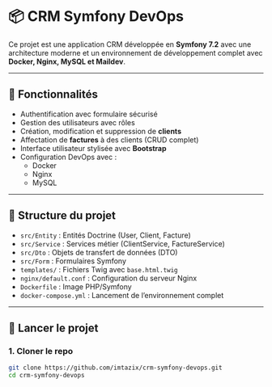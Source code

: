 # 📦 CRM Symfony DevOps

Ce projet est une application CRM développée en **Symfony 7.2** avec une architecture moderne et un environnement de développement complet avec **Docker, Nginx, MySQL et Maildev**.

---

## 🔧 Fonctionnalités

- Authentification avec formulaire sécurisé
- Gestion des utilisateurs avec rôles
- Création, modification et suppression de **clients**
- Affectation de **factures** à des clients (CRUD complet)
- Interface utilisateur stylisée avec **Bootstrap**
- Configuration DevOps avec :
  - Docker
  - Nginx
  - MySQL
 

---

## 📁 Structure du projet

- `src/Entity` : Entités Doctrine (User, Client, Facture)
- `src/Service` : Services métier (ClientService, FactureService)
- `src/Dto` : Objets de transfert de données (DTO)
- `src/Form` : Formulaires Symfony
- `templates/` : Fichiers Twig avec `base.html.twig`
- `nginx/default.conf` : Configuration du serveur Nginx
- `Dockerfile` : Image PHP/Symfony
- `docker-compose.yml` : Lancement de l’environnement complet

---

## 🚀 Lancer le projet

### 1. Cloner le repo

```bash
git clone https://github.com/imtazix/crm-symfony-devops.git
cd crm-symfony-devops
